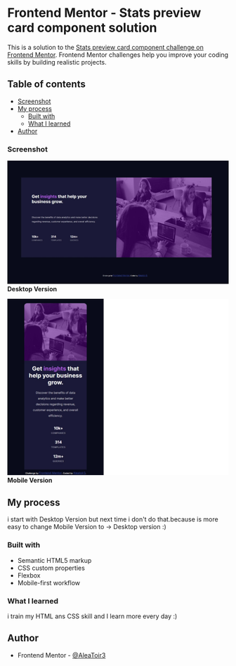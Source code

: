 # Frontend Mentor - Stats preview card component solution

This is a solution to the [Stats preview card component challenge on Frontend Mentor](https://www.frontendmentor.io/challenges/stats-preview-card-component-8JqbgoU62). Frontend Mentor challenges help you improve your coding skills by building realistic projects. 

## Table of contents
  
- [Screenshot](#screenshot)
- [My process](#my-process)
  - [Built with](#built-with)
  - [What I learned](#what-i-learned)
- [Author](#author)

### Screenshot

![Desktop Version](/1-stats-preview-card-component-main/design/myDesktopView.jpg)
**Desktop Version**

![Mobile Version](/1-stats-preview-card-component-main/design/mobile.jpg)
**Mobile Version**


## My process
i start with Desktop Version but next time i don't do that.because is more easy to change Mobile Version to -> Desktop version :)

### Built with

- Semantic HTML5 markup
- CSS custom properties
- Flexbox
- Mobile-first workflow

### What I learned

i train my HTML ans CSS skill and I learn more every day :)

## Author

- Frontend Mentor - [@AleaToir3](https://www.frontendmentor.io/profile/AleaToir3)
